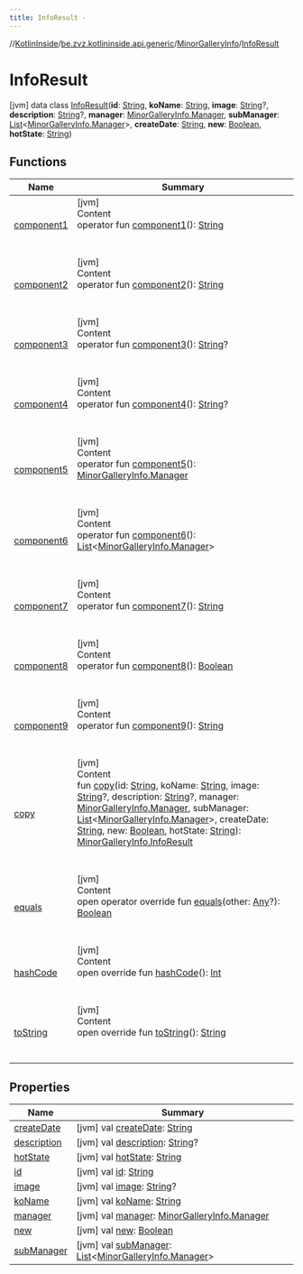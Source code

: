 ```yaml
---
title: InfoResult -
---
```

//[KotlinInside](../../../index.md)/[be.zvz.kotlininside.api.generic](../../index.md)/[MinorGalleryInfo](../index.md)/[InfoResult](index.md)



# InfoResult  
 [jvm] data class [InfoResult](index.md)(**id**: [String](https://kotlinlang.org/api/latest/jvm/stdlib/kotlin/-string/index.html), **koName**: [String](https://kotlinlang.org/api/latest/jvm/stdlib/kotlin/-string/index.html), **image**: [String](https://kotlinlang.org/api/latest/jvm/stdlib/kotlin/-string/index.html)?, **description**: [String](https://kotlinlang.org/api/latest/jvm/stdlib/kotlin/-string/index.html)?, **manager**: [MinorGalleryInfo.Manager](../-manager/index.md), **subManager**: [List](https://kotlinlang.org/api/latest/jvm/stdlib/kotlin.collections/-list/index.html)<[MinorGalleryInfo.Manager](../-manager/index.md)>, **createDate**: [String](https://kotlinlang.org/api/latest/jvm/stdlib/kotlin/-string/index.html), **new**: [Boolean](https://kotlinlang.org/api/latest/jvm/stdlib/kotlin/-boolean/index.html), **hotState**: [String](https://kotlinlang.org/api/latest/jvm/stdlib/kotlin/-string/index.html))   


## Functions  
  
|  Name|  Summary| 
|---|---|
| [component1](component1.md)| [jvm]  <br>Content  <br>operator fun [component1](component1.md)(): [String](https://kotlinlang.org/api/latest/jvm/stdlib/kotlin/-string/index.html)  <br><br><br>
| [component2](component2.md)| [jvm]  <br>Content  <br>operator fun [component2](component2.md)(): [String](https://kotlinlang.org/api/latest/jvm/stdlib/kotlin/-string/index.html)  <br><br><br>
| [component3](component3.md)| [jvm]  <br>Content  <br>operator fun [component3](component3.md)(): [String](https://kotlinlang.org/api/latest/jvm/stdlib/kotlin/-string/index.html)?  <br><br><br>
| [component4](component4.md)| [jvm]  <br>Content  <br>operator fun [component4](component4.md)(): [String](https://kotlinlang.org/api/latest/jvm/stdlib/kotlin/-string/index.html)?  <br><br><br>
| [component5](component5.md)| [jvm]  <br>Content  <br>operator fun [component5](component5.md)(): [MinorGalleryInfo.Manager](../-manager/index.md)  <br><br><br>
| [component6](component6.md)| [jvm]  <br>Content  <br>operator fun [component6](component6.md)(): [List](https://kotlinlang.org/api/latest/jvm/stdlib/kotlin.collections/-list/index.html)<[MinorGalleryInfo.Manager](../-manager/index.md)>  <br><br><br>
| [component7](component7.md)| [jvm]  <br>Content  <br>operator fun [component7](component7.md)(): [String](https://kotlinlang.org/api/latest/jvm/stdlib/kotlin/-string/index.html)  <br><br><br>
| [component8](component8.md)| [jvm]  <br>Content  <br>operator fun [component8](component8.md)(): [Boolean](https://kotlinlang.org/api/latest/jvm/stdlib/kotlin/-boolean/index.html)  <br><br><br>
| [component9](component9.md)| [jvm]  <br>Content  <br>operator fun [component9](component9.md)(): [String](https://kotlinlang.org/api/latest/jvm/stdlib/kotlin/-string/index.html)  <br><br><br>
| [copy](copy.md)| [jvm]  <br>Content  <br>fun [copy](copy.md)(id: [String](https://kotlinlang.org/api/latest/jvm/stdlib/kotlin/-string/index.html), koName: [String](https://kotlinlang.org/api/latest/jvm/stdlib/kotlin/-string/index.html), image: [String](https://kotlinlang.org/api/latest/jvm/stdlib/kotlin/-string/index.html)?, description: [String](https://kotlinlang.org/api/latest/jvm/stdlib/kotlin/-string/index.html)?, manager: [MinorGalleryInfo.Manager](../-manager/index.md), subManager: [List](https://kotlinlang.org/api/latest/jvm/stdlib/kotlin.collections/-list/index.html)<[MinorGalleryInfo.Manager](../-manager/index.md)>, createDate: [String](https://kotlinlang.org/api/latest/jvm/stdlib/kotlin/-string/index.html), new: [Boolean](https://kotlinlang.org/api/latest/jvm/stdlib/kotlin/-boolean/index.html), hotState: [String](https://kotlinlang.org/api/latest/jvm/stdlib/kotlin/-string/index.html)): [MinorGalleryInfo.InfoResult](index.md)  <br><br><br>
| [equals](https://kotlinlang.org/api/latest/jvm/stdlib/kotlin/-any/equals.html)| [jvm]  <br>Content  <br>open operator override fun [equals](https://kotlinlang.org/api/latest/jvm/stdlib/kotlin/-any/equals.html)(other: [Any](https://kotlinlang.org/api/latest/jvm/stdlib/kotlin/-any/index.html)?): [Boolean](https://kotlinlang.org/api/latest/jvm/stdlib/kotlin/-boolean/index.html)  <br><br><br>
| [hashCode](https://kotlinlang.org/api/latest/jvm/stdlib/kotlin/-any/hash-code.html)| [jvm]  <br>Content  <br>open override fun [hashCode](https://kotlinlang.org/api/latest/jvm/stdlib/kotlin/-any/hash-code.html)(): [Int](https://kotlinlang.org/api/latest/jvm/stdlib/kotlin/-int/index.html)  <br><br><br>
| [toString](https://kotlinlang.org/api/latest/jvm/stdlib/kotlin/-any/to-string.html)| [jvm]  <br>Content  <br>open override fun [toString](https://kotlinlang.org/api/latest/jvm/stdlib/kotlin/-any/to-string.html)(): [String](https://kotlinlang.org/api/latest/jvm/stdlib/kotlin/-string/index.html)  <br><br><br>


## Properties  
  
|  Name|  Summary| 
|---|---|
| [createDate](index.md#be.zvz.kotlininside.api.generic/MinorGalleryInfo.InfoResult/createDate/#/PointingToDeclaration/)|  [jvm] val [createDate](index.md#be.zvz.kotlininside.api.generic/MinorGalleryInfo.InfoResult/createDate/#/PointingToDeclaration/): [String](https://kotlinlang.org/api/latest/jvm/stdlib/kotlin/-string/index.html)   <br>
| [description](index.md#be.zvz.kotlininside.api.generic/MinorGalleryInfo.InfoResult/description/#/PointingToDeclaration/)|  [jvm] val [description](index.md#be.zvz.kotlininside.api.generic/MinorGalleryInfo.InfoResult/description/#/PointingToDeclaration/): [String](https://kotlinlang.org/api/latest/jvm/stdlib/kotlin/-string/index.html)?   <br>
| [hotState](index.md#be.zvz.kotlininside.api.generic/MinorGalleryInfo.InfoResult/hotState/#/PointingToDeclaration/)|  [jvm] val [hotState](index.md#be.zvz.kotlininside.api.generic/MinorGalleryInfo.InfoResult/hotState/#/PointingToDeclaration/): [String](https://kotlinlang.org/api/latest/jvm/stdlib/kotlin/-string/index.html)   <br>
| [id](index.md#be.zvz.kotlininside.api.generic/MinorGalleryInfo.InfoResult/id/#/PointingToDeclaration/)|  [jvm] val [id](index.md#be.zvz.kotlininside.api.generic/MinorGalleryInfo.InfoResult/id/#/PointingToDeclaration/): [String](https://kotlinlang.org/api/latest/jvm/stdlib/kotlin/-string/index.html)   <br>
| [image](index.md#be.zvz.kotlininside.api.generic/MinorGalleryInfo.InfoResult/image/#/PointingToDeclaration/)|  [jvm] val [image](index.md#be.zvz.kotlininside.api.generic/MinorGalleryInfo.InfoResult/image/#/PointingToDeclaration/): [String](https://kotlinlang.org/api/latest/jvm/stdlib/kotlin/-string/index.html)?   <br>
| [koName](index.md#be.zvz.kotlininside.api.generic/MinorGalleryInfo.InfoResult/koName/#/PointingToDeclaration/)|  [jvm] val [koName](index.md#be.zvz.kotlininside.api.generic/MinorGalleryInfo.InfoResult/koName/#/PointingToDeclaration/): [String](https://kotlinlang.org/api/latest/jvm/stdlib/kotlin/-string/index.html)   <br>
| [manager](index.md#be.zvz.kotlininside.api.generic/MinorGalleryInfo.InfoResult/manager/#/PointingToDeclaration/)|  [jvm] val [manager](index.md#be.zvz.kotlininside.api.generic/MinorGalleryInfo.InfoResult/manager/#/PointingToDeclaration/): [MinorGalleryInfo.Manager](../-manager/index.md)   <br>
| [new](index.md#be.zvz.kotlininside.api.generic/MinorGalleryInfo.InfoResult/new/#/PointingToDeclaration/)|  [jvm] val [new](index.md#be.zvz.kotlininside.api.generic/MinorGalleryInfo.InfoResult/new/#/PointingToDeclaration/): [Boolean](https://kotlinlang.org/api/latest/jvm/stdlib/kotlin/-boolean/index.html)   <br>
| [subManager](index.md#be.zvz.kotlininside.api.generic/MinorGalleryInfo.InfoResult/subManager/#/PointingToDeclaration/)|  [jvm] val [subManager](index.md#be.zvz.kotlininside.api.generic/MinorGalleryInfo.InfoResult/subManager/#/PointingToDeclaration/): [List](https://kotlinlang.org/api/latest/jvm/stdlib/kotlin.collections/-list/index.html)<[MinorGalleryInfo.Manager](../-manager/index.md)>   <br>

